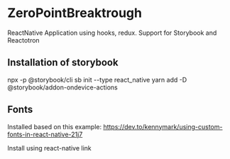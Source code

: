 # ZeroPointBreaktrough

ReactNative Application using hooks, redux. Support for Storybook and Reactotron

## Installation of storybook

npx -p @storybook/cli sb init --type react_native
yarn add -D @storybook/addon-ondevice-actions

## Fonts

Installed based on this example:
https://dev.to/kennymark/using-custom-fonts-in-react-native-21j7

Install using
react-native link
